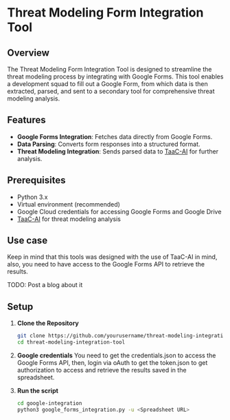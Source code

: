# Threat Modeling Form Integration Tool

## Overview

The Threat Modeling Form Integration Tool is designed to streamline the threat modeling process by integrating with Google Forms. This tool enables a development squad to fill out a Google Form, from which data is then extracted, parsed, and sent to a secondary tool for comprehensive threat modeling analysis.

## Features

- **Google Forms Integration**: Fetches data directly from Google Forms.
- **Data Parsing**: Converts form responses into a structured format.
- **Threat Modeling Integration**: Sends parsed data to [TaaC-AI](https://github.com/yevh/TaaC-AI) for further analysis.

## Prerequisites

- Python 3.x
- Virtual environment (recommended)
- Google Cloud credentials for accessing Google Forms and Google Drive
- [TaaC-AI](https://github.com/yevh/TaaC-AI) for threat modeling analysis

## Use case

Keep in mind that this tools was designed with the use of TaaC-AI in mind, also, you need to have access to the Google Forms API to retrieve the results.

TODO: Post a blog about it

## Setup

1. **Clone the Repository**
   ```bash
   git clone https://github.com/yourusername/threat-modeling-integration-tool.git
   cd threat-modeling-integration-tool
   ```

2. **Google credentials**
You need to get the credentials.json to access the Google Forms API, then, login via oAuth to get the token.json to get authorization to access and retrieve the results saved in the spreadsheet.

3. **Run the script**
   ``` bash
   cd google-integration
   python3 google_forms_integration.py -u <Spreadsheet URL>
   ```
